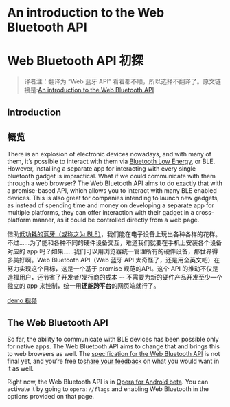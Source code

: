 # An introduction to the Web Bluetooth API

# Web Bluetooth API 初探

> 译者注：翻译为 “Web 蓝牙 API” 看着都不顺，所以选择不翻译了。原文链接是:[An introduction to the Web Bluetooth API](https://dev.opera.com/articles/web-bluetooth-intro/)

## Introduction

## 概览

There is an explosion of electronic devices nowadays, and with many of them, it’s possible to interact with them via [Bluetooth Low Energy](https://en.wikipedia.org/wiki/Bluetooth_low_energy), or BLE. However, installing a separate app for interacting with every single bluetooth gadget is impractical. What if we could communicate with them through a web browser? The Web Bluetooth API aims to do exactly that with a promise-based API, which allows you to interact with many BLE enabled devices. This is also great for companies intending to launch new gadgets, as instead of spending time and money on developing a separate app for multiple platforms, they can offer interaction with their gadget in a cross-platform manner, as it could be controlled directly from a web page.



借助[低功耗的蓝牙（或称之为 BLE）](https://en.wikipedia.org/wiki/Bluetooth_low_energy)，我们能在电子设备上玩出各种各样的花样。不过……为了能和各种不同的硬件设备交互，难道我们就要在手机上安装各个设备对应的 app 吗？如果……我们可以用浏览器统一管理所有的硬件设备，那世界得多美好啊。Web Bluetooth API（Web 蓝牙 API 太奇怪了，还是用全英文吧）在努力实现这个目标，这是一个基于 promise 规范的API。这个 API 的推动不仅是造福用户，还节省了开发者/发行商的成本 -- 不需要为新的硬件产品开发至少一个独立的 app 来控制，统一用**还能跨平台**的网页端就行了。

[demo 视频](https://dev.opera.com/articles/web-bluetooth-intro/video.mp4)



## The Web Bluetooth API

So far, the ability to communicate with BLE devices has been possible only for native apps. The Web Bluetooth API aims to change that and brings this to web browsers as well. The [specification for the Web Bluetooth API](https://webbluetoothcg.github.io/web-bluetooth/) is not final yet, and you’re free to[share your feedback](https://github.com/WebBluetoothCG/web-bluetooth/issues) on what you would want in it as well.





Right now, the Web Bluetooth API is in [Opera for Android beta](https://play.google.com/store/apps/details?id=com.opera.browser.beta). You can activate it by going to `opera://flags` and enabling Web Bluetooth in the options provided on that page.